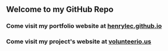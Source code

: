 ## Welcome to my GitHub Repo

### Come visit my portfolio website at [henrylec.github.io](henrylec.github.io)
### Come visit my project's website at [volunteerio.us](https://volunteerio.us)
